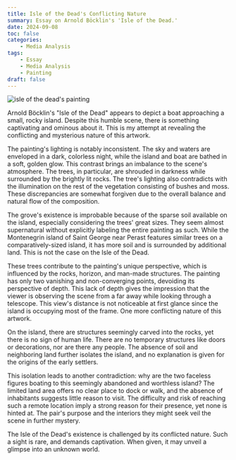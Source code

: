```yaml
---
title: Isle of the Dead's Conflicting Nature
summary: Essay on Arnold Böcklin's 'Isle of the Dead.'
date: 2024-09-08
toc: false
categories:
    - Media Analysis
tags:
    - Essay
    - Media Analysis
    - Painting
draft: false
---
```


![isle of the dead's painting](painting.jpg)

Arnold Böcklin's "Isle of the Dead" appears to depict a boat approaching a small, rocky island. Despite this humble scene, there is something captivating and ominous about it. This is my attempt at revealing the conflicting and mysterious nature of this artwork.

The painting's lighting is notably inconsistent. The sky and waters are enveloped in a dark, colorless night, while the island and boat are bathed in a soft, golden glow. This contrast brings an imbalance to the scene's atmosphere. The trees, in particular, are shrouded in darkness while surrounded by the brightly lit rocks. The tree's lighting also contradicts with the illumination on the rest of the vegetation consisting of bushes and moss. These discrepancies are somewhat forgiven due to the overall balance and natural flow of the composition.

The grove's existence is improbable because of the sparse soil available on the island, especially considering the trees' great sizes. They seem almost supernatural without explicitly labeling the entire painting as such. While the Montenegrin island of Saint George near Perast features similar trees on a comparatively-sized island, it has more soil and is surrounded by additional land. This is not the case on the Isle of the Dead.

These trees contribute to the painting's unique perspective, which is influenced by the rocks, horizon, and man-made structures. The painting has only two vanishing and non-converging points, devoiding its perspective of depth. This lack of depth gives the impression that the viewer is observing the scene from a far away while looking through a telescope. This view's distance is not noticeable at first glance since the island is occupying most of the frame. One more conflicting nature of this artwork.

On the island, there are structures seemingly carved into the rocks, yet there is no sign of human life. There are no temporary structures like doors or decorations, nor are there any people. The absence of soil and neighboring land further isolates the island, and no explanation is given for the origins of the early settlers.

This isolation leads to another contradiction: why are the two faceless figures boating to this seemingly abandoned and worthless island? The limited land area offers no clear place to dock or walk, and the absence of inhabitants suggests little reason to visit. The difficulty and risk of reaching such a remote location imply a strong reason for their presence, yet none is hinted at. The pair's purpose and the interiors they might seek veil the scene in further mystery.

The Isle of the Dead's existence is challenged by its conflicted nature. Such a sight is rare, and demands captivation. When given, it may unveil a glimpse into an unknown world.
